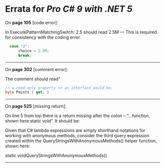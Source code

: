 # Errata for *Pro C# 9 with .NET 5*

On **page 105** [code error]:
 
In ExecutePatternMatchingSwitch:
2.5 should read 2.5M   —  This is required for consistency with the coding error.
```c#
  case "3":
      choice = 2.5M;
      break;
```

***
On **page 302** [comment error]:
 
The comment should read"
```c#
// a read-only property in an interface would be:
byte Points { get; }
```
***

On **page 525** [missing return]:
 
On line 5 from top there is a return missing after the colon –
“...function, shown here:static void”. It should be:

Given that C# lambda expressions are simply shorthand notations for working
with anonymous methods, consider the third query expression created within the
QueryStringsWithAnonymousMethods() helper function, shown here:

static voidQueryStringsWithAnonymousMethods()

***
